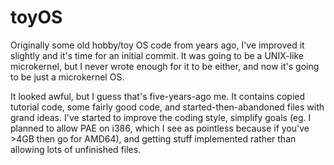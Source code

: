 # toyOS

Originally some old hobby/toy OS code from years ago, I've improved it slightly and it's time for an initial commit.  It was going to be a UNIX-like microkernel, but I never wrote enough for it to be either, and now it's going to be just a microkernel OS.

It looked awful, but I guess that's five-years-ago me. It contains copied tutorial code, some fairly good code, and started-then-abandoned files with grand ideas. I've started to improve the coding style, simplify goals (eg. I planned to allow PAE on i386, which I see as pointless because if you've >4GB then go for AMD64), and getting stuff implemented rather than allowing lots of unfinished files.
